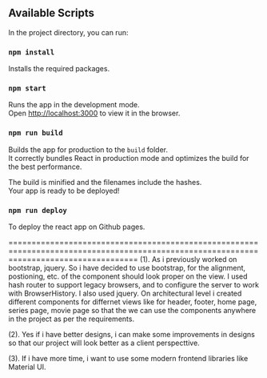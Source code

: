 
## Available Scripts

In the project directory, you can run:

### `npm install`
Installs the required packages.<br />

### `npm start`

Runs the app in the development mode.<br />
Open [http://localhost:3000](http://localhost:3000) to view it in the browser.

### `npm run build`

Builds the app for production to the `build` folder.<br />
It correctly bundles React in production mode and optimizes the build for the best performance.

The build is minified and the filenames include the hashes.<br />
Your app is ready to be deployed!

### `npm run deploy`

To deploy the react app on Github pages.

========================================================================================================================================
(1). As i previously worked on bootstrap, jquery. So i have decided to use bootstrap, for the alignment, postioning, etc. of the              component should look proper on the view. I used hash router to support legacy browsers, and to configure the server to work with        BrowserHistory. I also used jquery. On architectural level i created different components for differnet views like for header,          footer, home page, series page, movie page so that the we can use the components anywhere in the project as per the requirements.

(2). Yes if i have better designs, i can make some improvements in designs so that our project will look better as a client                  perspecttive.

(3). If i have more time, i want to use some modern frontend libraries like Material UI. 
